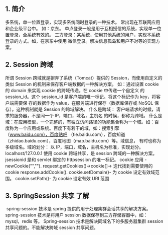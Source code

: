 ## 1. 简介

多系统，单一位置登录，实现多系统同时登录的一种技术。 常出现在互联网应用和企业级平台中。 如：京东。 单点登录一般是用于互相授信的系统，实现单一位置登录，全系统有效的。
三方登录：某系统，使用其他系统的用户，实现本系统登录的方式。如，在京东中使用 微信登录。解决信息孤岛和用户不对等的实现方案。

## 2. Session 跨域

所谓 Session 跨域就是摒弃了系统（Tomcat）提供的 Session，而使用自定义的类似 Session 的机制来保存客户端数据的一种解决方案。 如：通过设置 cookie 的 domain 来实现 cookie 的跨域传递。在 cookie 中传递一个自定义 的 session_id。这个 session_id 是客户端的唯一标记。将这个标记作为 key，将客户端需要保 存的数据作为 value，在服务端进行保存（数据库保存或 NoSQL 保存）。这种机制就是 Session 的跨域解决。 
        什么是跨域： 客户端请求的时候，请求的服务器，不是同一个 IP，端口，域名，主机名 的时候，都称为跨域。 
         什么是域：在应用模型，一个完整的，有独立访问路径的功能集合称为一个域。如：百 度称为一个应用或系统。百度下有若干的域，如：搜索引擎（www.baidu.com），百度贴吧 （tie.baidu.com），百度知道（zhidao.baidu.com），百度地图（map.baidu.com）等。域信息， 有时也称为多级域名。域的划分： 以 IP，端口，域名，主机名为标准，实现划分。 localhost/127.0.0.1
        使用 cookie 跨域共享，是 session 跨域的一种解决方案。 jsessionid 是和 servlet 绑定的 httpsession 的唯一标记。
cookie 应用 -newCookie("",""). request.getCookies()->cookie[]-> 迭代找到需要使用的 cookie response.addCookie(). cookie.setDomain()- 为 cookie 设定有效域范围。 cookie.setPath()- 为 cookie 设定有效 URI 范围

## 3. SpringSession 共享 了解

​        spring-session 技术是 spring 提供的用于处理集群会话共享的解决方案。spring-session 技术是将用户 session 数据保存到三方存储容器中，如：mysql，redis 等。 Spring-session 技术是解决同域名下的多服务器集群 session 共享问题的。不能解决跨域 session 共享问题。
